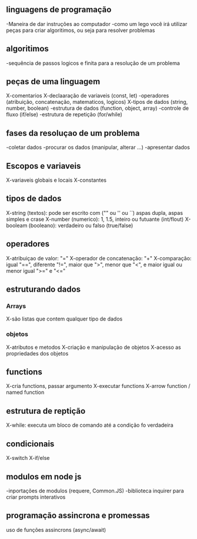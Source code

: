  ## linguagens de programação
 -Maneira de dar instruções ao computador
 -como um lego você irá utilizar peças para criar algoritimos, ou seja para resolver problemas

 ## algoritimos ##
 -sequência de passos logicos e finita para a resolução de um problema

 ## peças de uma linguagem
 X-comentarios
 X-declaaração de variaveis (const, let)
 -operadores (atribuição, concatenação, matematicos, logicos)
 X-tipos de dados (string, number, boolean)
 -estrutura de dados (function, object, array)
 -controle de fluxo (if/else)
 -estrutura de repetição (for/while)

 ## fases da resoluçao de um problema
 -coletar dados
 -procurar os dados (manipular, alterar ...)
 -apresentar dados

 ## Escopos e variaveis
 X-variaveis globais e locais
 X-constantes

## tipos de dados

X-string (textos): pode ser escrito com ("" ou '' ou ´´) aspas dupla, aspas simples e crase
X-number (numerico): 1, 1.5, inteiro ou futuante (int/flout)
X-booleam (booleano): verdadeiro ou falso (true/false) 

## operadores

X-atribuiçao de valor: "="
X-operador de concatenação: "+"
X-comparação: igual "==", diferente "!=", maior que ">", menor que "<", e maior igual ou menor igual ">=" e "<="


## estruturando dados

### Arrays

X-são listas que contem qualquer tipo de dados

### objetos

X-atributos e metodos
X-criação e manipulação de objetos
X-acesso as propriedades dos objetos

## functions

X-cria functions, passar argumento
X-executar functions
X-arrow function / named function

## estrutura de reptição

X-while: executa um bloco de comando até a condição fo verdadeira 

## condicionais

X-switch
X-if/else

## modulos em node js

-inportações de modulos (requere, Common.JS)
-biblioteca inquirer para criar prompts interativos

## programação assincrona e promessas

uso de funções assincrons (async/await)